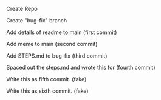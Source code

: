 Create Repo

Create "bug-fix" branch

Add details of readme to main (first commit)

Add meme to main (second commit)

Add STEPS.md to bug-fix (third commit)

Spaced out the steps.md and wrote this for (fourth commit)

Write this as fifth commit. (fake)

Write this as sixth commit. (fake)
